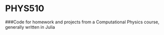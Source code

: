 # PHYS510
###Code for homework and projects from a Computational Physics course, generally written in Julia
